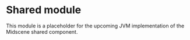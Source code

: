 # Shared module

This module is a placeholder for the upcoming JVM implementation of the Midscene shared component.
